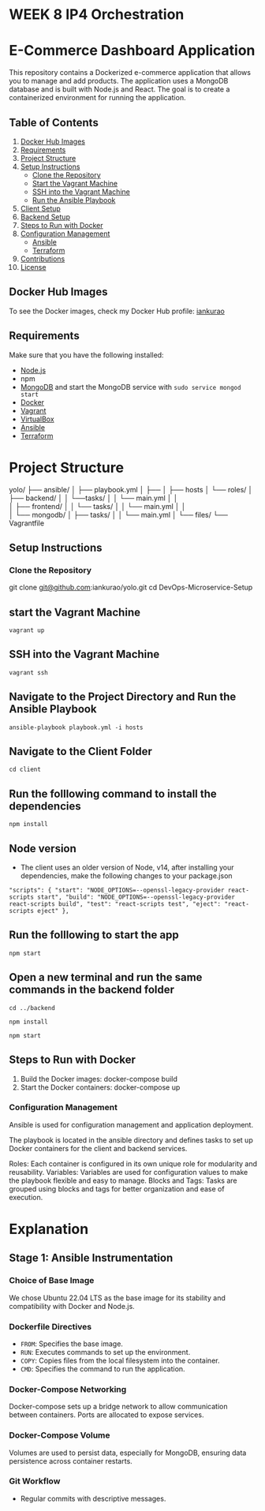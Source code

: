 
# WEEK 8 IP4 Orchestration

# E-Commerce Dashboard Application
This repository contains a Dockerized e-commerce application that allows you to manage and add products. The application uses a MongoDB database and is built with Node.js and React. The goal is to create a containerized environment for running the application.

## Table of Contents

1. [Docker Hub Images](#docker-hub-images)
2. [Requirements](#requirements)
3. [Project Structure](#project-structure)
4. [Setup Instructions](#setup-instructions)
    - [Clone the Repository](#clone-the-repository)
    - [Start the Vagrant Machine](#start-the-vagrant-machine)
    - [SSH into the Vagrant Machine](#ssh-into-the-vagrant-machine)
    - [Run the Ansible Playbook](#run-the-ansible-playbook)
5. [Client Setup](#client-setup)
6. [Backend Setup](#backend-setup)
7. [Steps to Run with Docker](#steps-to-run-with-docker)
8. [Configuration Management](#configuration-management)
    - [Ansible](#ansible)
    - [Terraform](#terraform)
9. [Contributions](#contributions)
10. [License](#license)

## Docker Hub Images

To see the Docker images, check my Docker Hub profile: [iankurao](https://hub.docker.com/u/iankurao)

## Requirements

Make sure that you have the following installed:
- [Node.js](https://www.digitalocean.com/community/tutorials/how-to-install-node-js-on-ubuntu-22-04)
- npm
- [MongoDB](https://docs.mongodb.com/manual/tutorial/install-mongodb-on-ubuntu/) and start the MongoDB service with `sudo service mongod start`
- [Docker](https://docs.docker.com/engine/install/)
- [Vagrant](https://www.vagrantup.com/docs/installation)
- [VirtualBox](https://www.virtualbox.org/wiki/Downloads)
- [Ansible](https://docs.ansible.com/ansible/latest/installation_guide/intro_installation.html)
- [Terraform](https://learn.hashicorp.com/terraform/getting-started/install)

# Project Structure
   
 yolo/
    ├── ansible/
    │   ├── playbook.yml
    │   ├── 
    │   ├── hosts
    │   └── roles/
    │       ├── backend/
    │       │   └──tasks/
    │       │       └── main.yml
    │       │   
    │       ├── frontend/
    │       │   └── tasks/
    │       │       └── main.yml
    │       │   
    │       └── mongodb/
    │           ├── tasks/
    │           │   └── main.yml
    │           └── files/
    └── Vagrantfile



## Setup Instructions

### Clone the Repository

git clone git@github.com:iankurao/yolo.git
cd DevOps-Microservice-Setup

## start the Vagrant Machine
`vagrant up`

## SSH into the Vagrant Machine
`vagrant ssh`

## Navigate to the Project Directory and Run the Ansible Playbook
`ansible-playbook playbook.yml -i hosts`

## Navigate to the Client Folder 
 `cd client`

## Run the folllowing command to install the dependencies 
 `npm install`

## Node version
- The client uses an older version of Node, v14, after installing your dependencies, make the following changes to your package.json

` "scripts": {
  "start": "NODE_OPTIONS=--openssl-legacy-provider react-scripts start",
  "build": "NODE_OPTIONS=--openssl-legacy-provider react-scripts build",
  "test": "react-scripts test",
  "eject": "react-scripts eject"
  }, `

## Run the folllowing to start the app
 `npm start`

## Open a new terminal and run the same commands in the backend folder
 `cd ../backend`

 `npm install`

 `npm start`



 ## Steps to Run with Docker
1. Build the Docker images:
docker-compose build
2. Start the Docker containers:
docker-compose up

 ### Configuration Management

Ansible is used for configuration management and application deployment. 

The playbook is located in the ansible directory and defines tasks to set up Docker containers for the client and backend services.

Roles: Each container is configured in its own unique role for modularity and reusability.
Variables: Variables are used for configuration values to make the playbook flexible and easy to manage.
Blocks and Tags: Tasks are grouped using blocks and tags for better organization and ease of execution.

# Explanation

## Stage 1: Ansible Instrumentation

### Choice of Base Image
We chose Ubuntu 22.04 LTS as the base image for its stability and compatibility with Docker and Node.js.

### Dockerfile Directives
- `FROM`: Specifies the base image.
- `RUN`: Executes commands to set up the environment.
- `COPY`: Copies files from the local filesystem into the container.
- `CMD`: Specifies the command to run the application.

### Docker-Compose Networking
Docker-compose sets up a bridge network to allow communication between containers. Ports are allocated to expose services.

### Docker-Compose Volume
Volumes are used to persist data, especially for MongoDB, ensuring data persistence across container restarts.

### Git Workflow
- Regular commits with descriptive messages.


